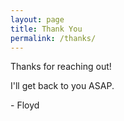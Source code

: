 ```yaml
---
layout: page
title: Thank You
permalink: /thanks/
---
```


Thanks for reaching out! 

I'll get back to you ASAP.

\- Floyd

